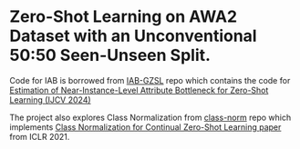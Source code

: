# Zero-Shot Learning on AWA2 Dataset with an Unconventional 50:50 Seen-Unseen Split.
Code for IAB is borrowed from [IAB-GZSL](https://github.com/LanchJL/IAB-GZSL) repo which contains the code for [Estimation of Near-Instance-Level Attribute Bottleneck for Zero-Shot Learning (IJCV 2024)](https://link.springer.com/article/10.1007/s11263-024-02021-x)

The project also explores Class Normalization from [class-norm](https://github.com/universome/class-norm) repo which implements [Class Normalization for Continual Zero-Shot Learning paper](https://arxiv.org/abs/2006.11328) from ICLR 2021.
